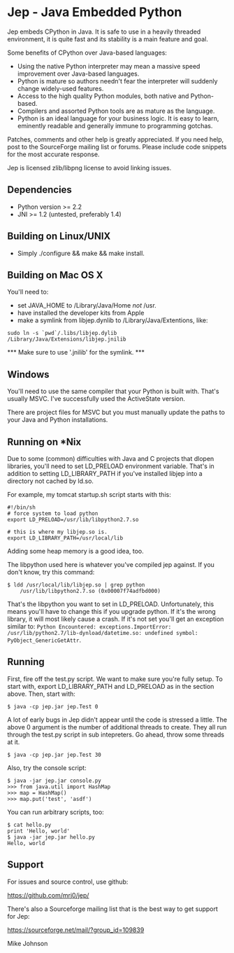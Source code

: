 Jep - Java Embedded Python
===========================

Jep embeds CPython in Java. It is safe to use in a heavily threaded
environment, it is quite fast and its stability is a main feature and
goal.

Some benefits of CPython over Java-based languages:

* Using the native Python interpreter may mean a massive speed improvement over Java-based languages.
* Python is mature so authors needn't fear the interpreter will suddenly change widely-used features.
* Access to the high quality Python modules, both native and Python-based.
* Compilers and assorted Python tools are as mature as the language.
* Python is an ideal language for your business logic. It is easy to learn, eminently readable and generally immune to programming gotchas.

Patches, comments and other help is greatly appreciated. If you need
help, post to the SourceForge mailing list or forums. Please include
code snippets for the most accurate response.

Jep is licensed zlib/libpng license to avoid linking issues.

Dependencies
------------
* Python version >= 2.2
* JNI >= 1.2 (untested, preferably 1.4)

Building on Linux/UNIX
----------------------
* Simply ./configure && make && make install.

Building on Mac OS X
--------------------
You'll need to:

* set JAVA_HOME to /Library/Java/Home *not* /usr.
* have installed the developer kits from Apple
* make a symlink from libjep.dynlib to /Library/Java/Extentions, like:

``sudo ln -s `pwd`/.libs/libjep.dylib /Library/Java/Extensions/libjep.jnilib``

*** Make sure to use '.jnilib' for the symlink. ***

Windows
-------
You'll need to use the same compiler that your Python is built with. That's usually MSVC. I've successfully used the ActiveState version.

There are project files for MSVC but you must manually update the paths to your Java and Python installations.

Running on *Nix
---------------
Due to some (common) difficulties with Java and C projects
that dlopen libraries, you'll need to set LD_PRELOAD environment
variable. That's in addition to setting LD_LIBRARY_PATH if you've
installed libjep into a directory not cached by ld.so.

For example, my tomcat startup.sh script starts with this:

    #!/bin/sh
    # force system to load python
    export LD_PRELOAD=/usr/lib/libpython2.7.so
    
    # this is where my libjep.so is.
    export LD_LIBRARY_PATH=/usr/local/lib

Adding some heap memory is a good idea, too.

The libpython used here is whatever you've compiled jep against. If
you don't know, try this command:

    $ ldd /usr/local/lib/libjep.so | grep python
        /usr/lib/libpython2.7.so (0x00007f74adfbd000)

That's the libpython you want to set in LD_PRELOAD. Unfortunately,
this means you'll have to change this if you upgrade python. If it's
the wrong library, it will most likely cause a crash. If it's not set
you'll get an exception similar to: `Python Encountered:
exceptions.ImportError: /usr/lib/python2.7/lib-dynload/datetime.so:
undefined symbol: PyObject_GenericGetAttr`.

Running
-------

First, fire off the test.py script. We want to make sure you're fully
setup. To start with, export LD_LIBRARY_PATH and LD_PRELOAD as in the
section above. Then, start with:

    $ java -cp jep.jar jep.Test 0

A lot of early bugs in Jep didn't appear until the code is stressed a
little. The above 0 argument is the number of additional threads to
create. They all run through the test.py script in sub intepreters. Go
ahead, throw some threads at it.

    $ java -cp jep.jar jep.Test 30

Also, try the console script:

    $ java -jar jep.jar console.py
    >>> from java.util import HashMap
    >>> map = HashMap()
    >>> map.put('test', 'asdf')

You can run arbitrary scripts, too:

    $ cat hello.py 
    print 'Hello, world'
    $ java -jar jep.jar hello.py 
    Hello, world

Support
-------

For issues and source control, use github:

https://github.com/mrj0/jep/

There's also a Sourceforge mailing list that is the best way to get support for Jep:

https://sourceforge.net/mail/?group_id=109839


Mike Johnson
